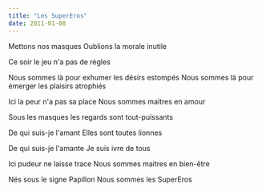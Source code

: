 ```yaml
---
title: "Les SuperEros"
date: 2011-01-08
---
```


Mettons nos masques
Oublions la morale inutile

Ce soir le jeu n'a pas de règles

Nous sommes là pour exhumer les désirs estompés
Nous sommes là pour émerger les plaisirs atrophiés

Ici la peur n'a pas sa place
Nous sommes maitres en amour

Sous les masques les regards sont tout-puissants

De qui suis-je l'amant
Elles sont toutes lionnes

De qui suis-je l'amante
Je suis ivre de tous

Ici pudeur ne laisse trace
Nous sommes maitres en bien-être

Nés sous le signe Papillon
Nous sommes les SuperEros
